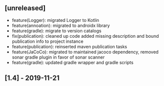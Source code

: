 ## [unreleased]

- feature(Logger): migrated Logger to Kotlin
- feature(annoation): migrated to androidx library
- feature(gradle): migrate to version catalogs
- fix(publication): cleaned up code added missing description and bound publication info to project instance
- feature(publication): reinserted maven publication tasks
- feature(JaCoCo): migrated to maintained jacoco dependency, removed sonar gradle plugin in favor of sonar scanner
- feature(gradle): updated gradle wrapper and gradle scripts

## [1.4] - 2019-11-21
